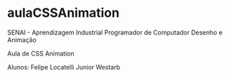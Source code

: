 aulaCSSAnimation
================

SENAI - Aprendizagem Industrial  Programador de Computador
Desenho e Animação

Aula de CSS Animation

Alunos: Felipe Locatelli
       Junior Westarb
